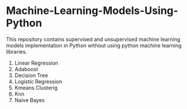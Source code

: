 # Machine-Learning-Models-Using-Python

This repository contains supervised and unsupervised machine learning models implementation in Python without using python machine learning libraries.

1. Linear Regression
2. Adaboost
3. Decision Tree
4. Logistic Regression
5. Kmeans Clusterig
6. Knn
7. Naive Bayes
